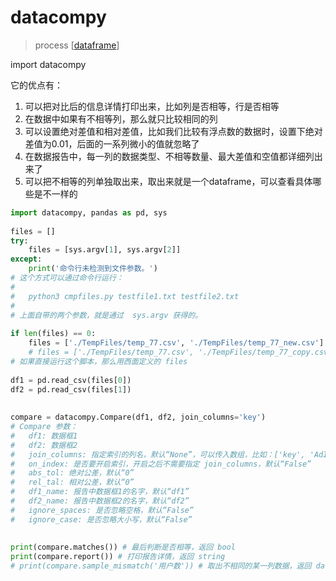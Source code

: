 # datacompy
> process [[dataframe]]

import datacompy

它的优点有：

1. 可以把对比后的信息详情打印出来，比如列是否相等，行是否相等
2. 在数据中如果有不相等列，那么就只比较相同的列
3. 可以设置绝对差值和相对差值，比如我们比较有浮点数的数据时，设置下绝对差值为0.01，后面的一系列微小的值就忽略了
4. 在数据报告中，每一列的数据类型、不相等数量、最大差值和空值都详细列出来了
5. 可以把不相等的列单独取出来，取出来就是一个dataframe，可以查看具体哪些是不一样的
 

```python
import datacompy, pandas as pd, sys
 
files = []
try:
    files = [sys.argv[1], sys.argv[2]]
except:
    print('命令行未检测到文件参数。')
# 这个方式可以通过命令行运行：
#   
#   python3 cmpfiles.py testfile1.txt testfile2.txt
# 
# 上面自带的两个参数，就是通过  sys.argv 获得的。
 
if len(files) == 0:
    files = ['./TempFiles/temp_77.csv', './TempFiles/temp_77_new.csv']
    # files = ['./TempFiles/temp_77.csv', './TempFiles/temp_77_copy.csv']
# 如果直接运行这个脚本，那么用西面定义的 files
 
df1 = pd.read_csv(files[0])
df2 = pd.read_csv(files[1])
 
 
compare = datacompy.Compare(df1, df2, join_columns='key')
# Compare 参数：
#   df1: 数据框1
#   df2: 数据框2
#   join_columns: 指定索引的列名，默认“None”，可以传入数组，比如：['key', 'AdID']
#   on_index: 是否要开启索引，开启之后不需要指定 join_columns，默认“False”
#   abs_tol: 绝对公差，默认“0”
#   rel_tal: 相对公差，默认“0”
#   df1_name: 报告中数据框1的名字，默认“df1”
#   df2_name: 报告中数据框2的名字，默认“df2”
#   ignore_spaces: 是否忽略空格，默认“False”
#   ignore_case: 是否忽略大小写，默认“False”
 
 
print(compare.matches()) # 最后判断是否相等，返回 bool
print(compare.report()) # 打印报告详情，返回 string
# print(compare.sample_mismatch('用户数')) # 取出不相同的某一列数据，返回 dataframe 
```

[//begin]: # "Autogenerated link references for markdown compatibility"
[dataframe]: dataframe "dataframe"
[//end]: # "Autogenerated link references"